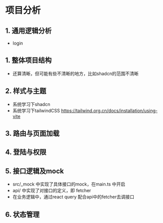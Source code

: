 # 项目分析

## 1. 通用逻辑分析
- login

## 1. 整体项目结构
- 还算清晰，但可能有些不清晰的地方，比如shadcn的范围不清晰

## 2. 样式与主题
- 系统学习下shadcn
- 系统学习下tailwindCSS
  https://tailwind.org.cn/docs/installation/using-vite

## 3. 路由与页面加载

## 4. 登陆与权限

## 5. 接口逻辑及mock
- src/_mock 中实现了具体接口的mock，在main.ts 中开启
- api/ 中实现了对接口的定义，即 fetcher
- 在业务逻辑中，通过react query 配合api中的fetcher去调接口

## 6. 状态管理